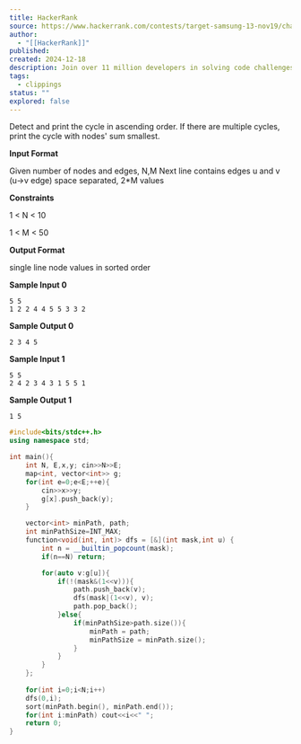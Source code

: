 ```yaml
---
title: HackerRank
source: https://www.hackerrank.com/contests/target-samsung-13-nov19/challenges/detect-cycle-in-directed-graph/problem
author:
  - "[[HackerRank]]"
published:
created: 2024-12-18
description: Join over 11 million developers in solving code challenges on HackerRank, one of the best ways to prepare for programming interviews.
tags:
  - clippings
status: ""
explored: false
---
```

Detect and print the cycle in ascending order. If there are multiple cycles, print the cycle with nodes' sum smallest.

**Input Format**

Given number of nodes and edges, N,M Next line contains edges u and v (u->v edge) space separated, 2\*M values

**Constraints**

1 < N < 10

1 < M < 50

**Output Format**

single line node values in sorted order

**Sample Input 0**

```
5 5
1 2 2 4 4 5 5 3 3 2
```

**Sample Output 0**

```
2 3 4 5
```

**Sample Input 1**

```
5 5
2 4 2 3 4 3 1 5 5 1
```

**Sample Output 1**

```
1 5
```

```cpp
#include<bits/stdc++.h>
using namespace std;

int main(){
    int N, E,x,y; cin>>N>>E;
    map<int, vector<int>> g;
    for(int e=0;e<E;++e){
        cin>>x>>y;
        g[x].push_back(y);
    }

    vector<int> minPath, path;
    int minPathSize=INT_MAX;
    function<void(int, int)> dfs = [&](int mask,int u) {
        int n = __builtin_popcount(mask);
        if(n==N) return;

        for(auto v:g[u]){
            if(!(mask&(1<<v))){
                path.push_back(v);
                dfs(mask|(1<<v), v);
                path.pop_back();
            }else{
                if(minPathSize>path.size()){
                    minPath = path;
                    minPathSize = minPath.size();
                }
            }
        }
    };
    
    for(int i=0;i<N;i++)
    dfs(0,i);
    sort(minPath.begin(), minPath.end());
    for(int i:minPath) cout<<i<<" ";
    return 0;
}
```